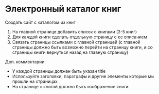 # Электронный каталог книг

Создать сайт с каталогом из книг

1. На главной странице добавить список с книгами (3-5 книг)
2. Для каждой книги сделать отдельную страницу с ее описанием
3. Связать страницы ссылками с главной страницей (с главной страницы должно быть возможно перейти на страницу книги, и со страницы книги вернуться назад на главную страницу)

Доп. комментарии:

- У каждой страницы должен быть указан title
- Используйте заголовки, параграфы и другие элементы которые мы прошли на страницах
- На странице с книгой должно быть изображение книги
